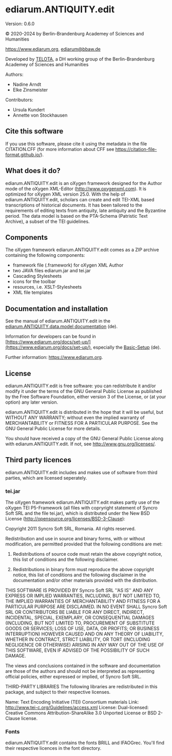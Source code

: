 # ediarum.ANTIQUITY.edit

Version: 0.6.0

© 2020-2024 by Berlin-Brandenburg Academey of Sciences and Humanities

https://www.ediarum.org, ediarum@bbaw.de

Developed by [TELOTA](https://www.bbaw.de/telota), a DH working group of the Berlin-Brandenburg Academey of Sciences and Humanities

Authors:

* Nadine Arndt
* Elke Zinsmeister

Contributors:

* Ursula Kundert
* Annette von Stockhausen

## Cite this software

If you use this software, please cite it using the metadata in the file CITATION.CFF (for more information about CFF see https://citation-file-format.github.io/).

## What does it do?

ediarum.ANTIQUITY.edit is an oXygen framework designed for the Author mode of the oXygen XML-Editor (http://www.oxygenxml.com). It is optimized for oXygen XML version 25.0. With the help of ediarum.ANTIQUITY.edit, scholars can create and edit TEI-XML based transcriptions of historical documents. It has been tailored to the requirements of editing texts from antiquity, late antiquity and the Byzantine period. The data model is based on the PTA-Schema (Patristic Text Archive), a subset of the TEI guidelines.

## Components

The oXygen framework ediarum.ANTIQUITY.edit comes as a ZIP archive containing the following 
components: 

* framework file (.framework) for oXygen XML Author
* two JAVA files ediarum.jar and tei.jar
* Cascading Stylesheets
* icons for the toolbar
* resources, i.e. XSLT-Stylesheets
* XML file templates

## Documentation and installation

See the manual of ediarum.ANTIQUITY.edit in the [ediarum.ANTIQUITY.data.model documentation](https://www.ediarum.org/docs/ediarum.ANTIQUITY.data-model/) (de).

Information for developers can be found in [https://www.ediarum.org/docs/set-up/](https://www.ediarum.org/docs/set-up/), especially the [Basic-Setup](https://www.ediarum.org/docs/set-up/DE/topics/setup/basis-setup.html) (de).

Further information: https://www.ediarum.org.

## License

ediarum.ANTIQUITY.edit is free software: you can redistribute it and/or modify 
it under the terms of the GNU General Public License as published by
the Free Software Foundation, either version 3 of the License, or
(at your option) any later version.

ediarum.ANTIQUITY.edit is distributed in the hope that it will be useful,
but WITHOUT ANY WARRANTY; without even the implied warranty of
MERCHANTABILITY or FITNESS FOR A PARTICULAR PURPOSE.  See the
GNU General Public License for more details.

You should have received a copy of the GNU General Public License
along with ediarum.ANTIQUITY.edit.  If not, see <http://www.gnu.org/licenses/>.


## Third party licences

ediarum.ANTIQUITY.edit includes and makes use of software from third parties, which are 
licensed seperately. 

### tei.jar

The oXygen framework ediarum.ANTIQUITY.edit makes partly use of the oXygen TEI P5-Framework 
(all files with copryright statement of Syncro Soft SRL and the file tei.jar), which 
is distributed under the New BSD License (http://opensource.org/licenses/BSD-3-Clause):

Copyright 2011 Syncro Soft SRL, Romania. All rights reserved.

Redistribution and use in source and binary forms, with or without modification, are
permitted provided that the following conditions are met:

1. Redistributions of source code must retain the above copyright notice, this list of conditions and the following disclaimer.

2. Redistributions in binary form must reproduce the above copyright notice, this list of conditions and the following disclaimer in the documentation and/or other materials provided with the distribution.

THIS SOFTWARE IS PROVIDED BY Syncro Soft SRL ''AS IS'' AND ANY EXPRESS OR IMPLIED
WARRANTIES, INCLUDING, BUT NOT LIMITED TO, THE IMPLIED WARRANTIES OF MERCHANTABILITY AND
FITNESS FOR A PARTICULAR PURPOSE ARE DISCLAIMED. IN NO EVENT SHALL Syncro Soft SRL OR
CONTRIBUTORS BE LIABLE FOR ANY DIRECT, INDIRECT, INCIDENTAL, SPECIAL, EXEMPLARY, OR
CONSEQUENTIAL DAMAGES (INCLUDING, BUT NOT LIMITED TO, PROCUREMENT OF SUBSTITUTE GOODS OR
SERVICES; LOSS OF USE, DATA, OR PROFITS; OR BUSINESS INTERRUPTION) HOWEVER CAUSED AND ON
ANY THEORY OF LIABILITY, WHETHER IN CONTRACT, STRICT LIABILITY, OR TORT (INCLUDING
NEGLIGENCE OR OTHERWISE) ARISING IN ANY WAY OUT OF THE USE OF THIS SOFTWARE, EVEN IF
ADVISED OF THE POSSIBILITY OF SUCH DAMAGE.

The views and conclusions contained in the software and documentation are those of the
authors and should not be interpreted as representing official policies, either expressed
or implied, of Syncro Soft SRL.

THIRD-PARTY LIBRARIES
The following libraries are redistributed in this package, and subject to their respective licenses.

Name: Text Encoding Initiative (TEI) Consortium materials
Link: http://www.tei-c.org/Guidelines/access.xml
License: Dual-licensed: Creative Commons Attribution-ShareAlike 3.0 Unported License or BSD 2-Clause license.

### Fonts

ediarum.ANTIQUITY.edit contains the fonts BRILL and IFAOGrec. You'll find their respective licences in the font directory.